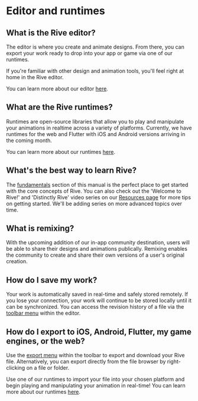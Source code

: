 # Editor and runtimes

## What is the Rive editor?

The editor is where you create and animate designs. From there, you can export your work ready to drop into your app or game via one of our runtimes.

If you're familiar with other design and animation tools, you'll feel right at home in the Rive editor.

You can learn more about our editor [here](../../editor/fundamentals/). 

## What are the Rive runtimes?

Runtimes are open-source libraries that allow you to play and manipulate your animations in realtime across a variety of platforms. Currently, we have runtimes for the web and Flutter with iOS and Android versions arriving in the coming month. 

You can learn more about our runtimes [here](../../runtimes/overview.md).

## What's the best way to learn Rive?

The [fundamentals](../../editor/fundamentals/) section of this manual is the perfect place to get started with the core concepts of Rive. You can also check out the 'Welcome to Rive!' and 'Distinctly Rive' video series on our [Resources page](https://rive.app/resources) for more tips on getting started. We'll be adding series on more advanced topics over time.

## What is remixing?

With the upcoming addition of our in-app community destination, users will be able to share their designs and animations publically. Remixing enables the community to create and share their own versions of a user's original creation.

## How do I save my work?

Your work is automatically saved in real-time and safely stored remotely. If you lose your connection, your work will continue to be stored locally until it can be synchronized. You can access the revision history of a file via the [toolbar menu](../../editor/fundamentals/interface-overview/#toolbar) within the editor. 

## How do I export to iOS, Android, Flutter, my game engines, or the web?

Use the [export menu](../../editor/fundamentals/interface-overview/#toolbar) within the toolbar to export and download your Rive file. Alternatively, you can export directly from the file browser by right-clicking on a file or folder.

Use one of our runtimes to import your file into your chosen platform and begin playing and manipulating your animation in real-time! You can learn more about our runtimes [here](../../runtimes/overview.md).





